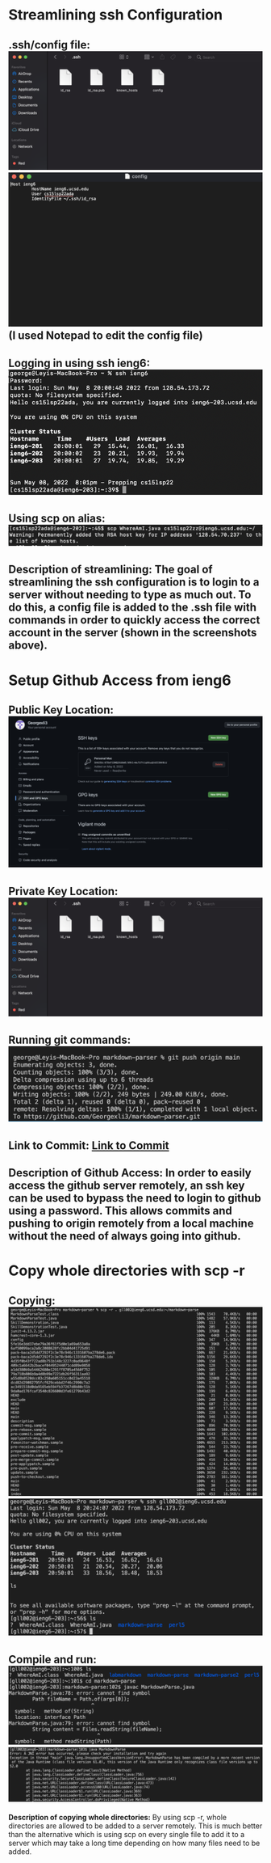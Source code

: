 # **Streamlining ssh Configuration**
**.ssh/config file:**
![Image](lab3image3.png)
![Image](newlab1image.png)
(I used Notepad to edit the config file)
---
**Logging in using ssh ieng6:**
![Image](lab3image1.png)
---
**Using scp on alias:**
![Image](newlab3image2.png)
---
**Description of streamlining:**
The goal of streamlining the ssh configuration is to login to a server without needing to type as much out. To do this, a config file is added to the .ssh file with commands in order to quickly access the correct account in the server (shown in the screenshots above).
---

# **Setup Github Access from ieng6**
**Public Key Location:**
![Image](lab3image2.png)
---
**Private Key Location:**
![Image](lab3image3.png)
---
**Running git commands:**
![Image](lab3image4.png)
---
**Link to Commit:**
[Link to Commit](https://github.com/Georgexli3/markdown-parser/commit/77427a46ee90ba9e3399877e754144ce6701fe93)
---
**Description of Github Access:**
In order to easily access the github server remotely, an ssh key can be used to bypass the need to login to github using a password. This allows commits and pushing to origin remotely from a local machine without the need of always going into github.
---

# **Copy whole directories with scp -r**
**Copying:**
![Image](lab3image5.png)
![Image](lab3image6.png)
---
**Compile and run:**
![Image](lab3image7.png)
![Image](lab3image8.png)
---
**Description of copying whole directories:**
By using scp -r, whole directories are allowed to be added to a server remotely. This is much better than the alternative which is using scp on every single file to add it to a server which may take a long time depending on how many files need to be added.